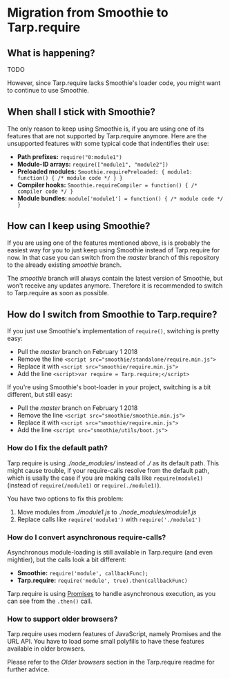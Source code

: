 # Migration from Smoothie to Tarp.require

## What is happening?

TODO

However, since
Tarp.require lacks Smoothie's loader code, you might want to continue to use Smoothie.

## When shall I stick with Smoothie?

The only reason to keep using Smoothie is, if you are using one of its features
that are not supported by Tarp.require anymore. Here are the unsupported features
with some typical code that indentifies their use:

  * **Path prefixes:** `require("0:module1")`
  * **Module-ID arrays:** `require(["module1", "module2"])`
  * **Preloaded modules:** `Smoothie.requirePreloaded: { module1: function() { /* module code */ } }`
  * **Compiler hooks:** `Smoothie.requireCompiler = function() { /* compiler code */ }` 
  * **Module bundles:** `module['module1'] = function() { /* module code */ }`

## How can I keep using Smoothie?

If you are using one of the features mentioned above, is is probably the easiest
way for you to just keep using Smoothie instead of Tarp.require for now. In
that case you can switch from the *master* branch of this repository to the
already existing *smoothie* branch.

The *smoothie* branch will always contain the latest version of Smoothie, but
won't receive any updates anymore. Therefore it is recommended to switch to
Tarp.require as soon as possible.

## How do I switch from Smoothie to Tarp.require?

If you just use Smoothie's implementation of `require()`, switching is pretty
easy:

  * Pull the *master* branch on February 1 2018
  * Remove the line `<script src="smoothie/standalone/require.min.js">`
  * Replace it with `<script src="smoothie/require.min.js">`
  * Add the line `<script>var require = Tarp.require;</script>`

If you're using Smoothie's boot-loader in your project, switching is a bit
different, but still easy:

  * Pull the *master* branch on February 1 2018
  * Remove the line `<script src="smoothie/smoothie.min.js">`
  * Replace it with `<script src="smoothie/require.min.js">`
  * Add the line `<script src="smoothie/utils/boot.js">`

### How do I fix the default path?

Tarp.require is using *./node_modules/* instead of *./* as its default path.
This might cause trouble, if your require-calls resolve from the default path,
which is usally the case if you are making calls like `require(module1)`
(instead of `require(/module1)` or `require(./module1)`).

You have two options to fix this problem:

  1. Move modules from *./module1.js* to *./node_modules/module1.js*
  2. Replace calls like `require('module1')` with `require('./module1')`

### How do I convert asynchronous require-calls?

Asynchronous module-loading is still available in Tarp.require (and even
mightier), but the calls look a bit different:

  * **Smoothie:** `require('module', callbackFunc);`
  * **Tarp.require:** `require('module', true).then(callbackFunc)`

Tarp.require is using [Promises](https://developer.mozilla.org/docs/Web/JavaScript/Guides/Using_promises)
to handle asynchronous execution, as you can see from the `.then()` call.

### How to support older browsers?

Tarp.require uses modern features of JavaScript, namely Promises and the
URL API. You have to load some small polyfills to have these features available
in older browsers.

Please refer to the *Older browsers* section in the Tarp.require readme for
further advice.
